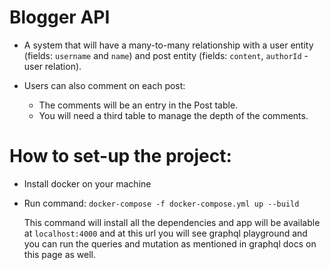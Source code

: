 # Blogger API
- A system that will have a many-to-many relationship with a user entity (fields: `username` and `name`) and post entity (fields: `content`, `authorId` - user relation).

- Users can also comment on each post:
    - The comments will be an entry in the Post table.
    - You will need a third table to manage the depth of the comments.

# How to set-up the project:

- Install docker on your machine

- Run command: `docker-compose -f docker-compose.yml up --build`

    This command will install all the dependencies and app will be available at `localhost:4000` and at this url you will see graphql playground and you can run the queries and mutation as mentioned in graphql docs on this page as well.

